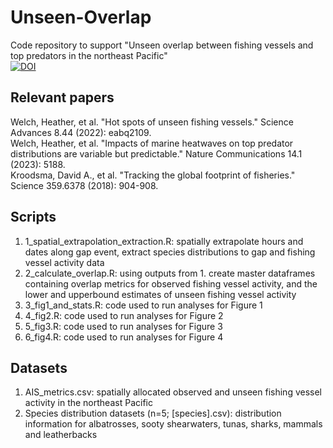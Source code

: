 # Unseen-Overlap
Code repository to support "Unseen overlap between fishing vessels and top predators in the northeast Pacific"  
[![DOI](https://zenodo.org/badge/DOI/10.5281/zenodo.10553257.svg)](https://doi.org/10.5281/zenodo.10553257)  


## Relevant papers  
Welch, Heather, et al. "Hot spots of unseen fishing vessels." Science Advances 8.44 (2022): eabq2109.  
Welch, Heather, et al. "Impacts of marine heatwaves on top predator distributions are variable but predictable." Nature Communications 14.1 (2023): 5188.  
Kroodsma, David A., et al. "Tracking the global footprint of fisheries." Science 359.6378 (2018): 904-908.  

## Scripts
1. 1_spatial_extrapolation_extraction.R: spatially extrapolate hours and dates along gap event, extract species distributions to gap and fishing vessel activity data
2. 2_calculate_overlap.R: using outputs from 1. create master dataframes containing overlap metrics for observed fishing vessel activity, and the lower and upperbound estimates of unseen fishing vessel activity
3. 3_fig1_and_stats.R: code used to run analyses for Figure 1
4. 4_fig2.R: code used to run analyses for Figure 2
5. 5_fig3.R: code used to run analyses for Figure 3
6. 6_fig4.R: code used to run analyses for Figure 4  

## Datasets
1. AIS_metrics.csv: spatially allocated observed and unseen fishing vessel activity in the northeast Pacific
2. Species distribution datasets (n=5; [species].csv): distribution information for albatrosses, sooty shearwaters, tunas, sharks, mammals and leatherbacks     

